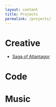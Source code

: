 ```yaml
---
layout: content
title: Projects
permalink: /projects/
---
```


# Creative
- [Saga of Atlantagor](https://github.com/apachedragonfly/atlantagor)

# Code

# Music

